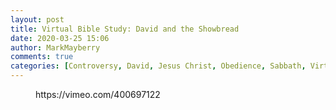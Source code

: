 ```yaml
---
layout: post
title: Virtual Bible Study: David and the Showbread
date: 2020-03-25 15:06
author: MarkMayberry
comments: true
categories: [Controversy, David, Jesus Christ, Obedience, Sabbath, Virtual Bible Study]
---
```

<!-- wp:core-embed/vimeo {"url":"https://vimeo.com/400697122","type":"video","providerNameSlug":"vimeo","className":"wp-embed-aspect-16-9 wp-has-aspect-ratio"} -->
<figure class="wp-block-embed-vimeo wp-block-embed is-type-video is-provider-vimeo wp-embed-aspect-16-9 wp-has-aspect-ratio"><div class="wp-block-embed__wrapper">
https://vimeo.com/400697122
</div></figure>
<!-- /wp:core-embed/vimeo -->
